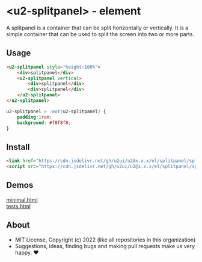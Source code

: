 # &lt;u2-splitpanel&gt; - element
A splitpanel is a container that can be split horizontally or vertically. It is a simple container that can be used to split the screen into two or more parts.

## Usage

```html
<u2-splitpanel style="height:100%">
    <div>splitpanel</div>
    <u2-splitpanel vertical>
        <div>splitpanel</div>
        <div>splitpanel</div>
    </u2-splitpanel>
</u2-splitpanel>
```

```css
u2-splitpanel > :not(u2-splitpanel) {
    padding:1rem;
    background: #f8f8f8;
}
```

## Install

```html
<link href="https://cdn.jsdelivr.net/gh/u2ui/u2@x.x.x/el/splitpanel/splitpanel.min.css" rel=stylesheet>
<script src="https://cdn.jsdelivr.net/gh/u2ui/u2@x.x.x/el/splitpanel/splitpanel.min.js" type=module async></script>
```

## Demos

[minimal.html](http://gcdn.li/u2ui/u2@main/el/splitpanel/tests/minimal.html)  
[tests.html](http://gcdn.li/u2ui/u2@main/el/splitpanel/tests/tests.html)  

## About

- MIT License, Copyright (c) 2022 <u2> (like all repositories in this organization) <br>
- Suggestions, ideas, finding bugs and making pull requests make us very happy. ♥

